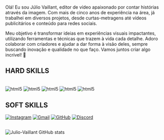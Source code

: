 
### 
Olá! Eu sou Júlio Vaillant, editor de vídeo apaixonado por contar histórias através da imagem. Com mais de cinco anos de experiência na área, já trabalhei em diversos projetos, desde curtas-metragens até vídeos publicitários e conteúdo para redes sociais.

Meu objetivo é transformar ideias em experiências visuais impactantes, utilizando ferramentas e técnicas que trazem à vida cada detalhe. Adoro colaborar com criadores e ajudar a dar forma à visão deles, sempre buscando inovação e qualidade no que faço. Vamos juntos criar algo incrível! 👋
## HARD SKILLS

<div style="display: inline_block"><br/>
    <img align="center" alt="html5" src="https://img.shields.io/badge/HTML5-E34F26?style=for-the-badge&logo=html5&logoColor=white" />
    <img align="center" alt="html5" src="https://img.shields.io/badge/JavaScript-323330?style=for-the-badge&logo=javascript&logoColor=F7DF1E" />
    <img align="center" alt="html5" src="https://img.shields.io/badge/Python-14354C?style=for-the-badge&logo=python&logoColor=white" />
    <img align="center" alt="html5" src="https://img.shields.io/badge/Node.js-43853D?style=for-the-badge&logo=node.js&logoColor=white" />
    <img align="center" alt="html5" src="https://img.shields.io/badge/CSS-239120?&style=for-the-badge&logo=css3&logoColor=white" />
</div>

## SOFT SKILLS
[![Instagram](https://img.shields.io/badge/Instagram-E4405F?style=for-the-badge&logo=instagram&logoColor=white)](https://www.instagram.com/julio_vaillant/?next=%2F)
[![Gmail](https://img.shields.io/badge/Gmail-D14836?style=for-the-badge&logo=gmail&logoColor=white)](https://mail.google.com/mail/u/1/?pli=1#inbox?compose=DmwnWrRmTpKClDRDDwSlTfjjCvfMfSsmKVcsqMXphXzxBKRTXcSsmQsgTKBfBtmCPCdrPSHMwgHL)
[![GitHub](https://img.shields.io/badge/GitHub-100000?style=for-the-badge&logo=github&logoColor=white)](https://github.com/Julio-Vaillant)
[![Discord](https://img.shields.io/badge/Discord-7289DA?style=for-the-badge&logo=discord&logoColor=whi)](https://discord.com/channels/@me)


##
![Julio-Vaillant GitHub stats](https://github-readme-stats.vercel.app/api?username=Julio-Vaillant&show_icons=true&theme=dracula)
